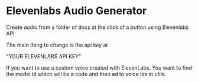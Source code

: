 # Elevenlabs Audio Generator

Create audio from a folder of docs at the click of a button using Elevenlabs API

The main thing to change is the api key at

"YOUR ELEVENLABS API KEY"

If you want to use a custom voice created with ElevenLabs. You want to find the model id which will be a code and then ad to voice ids in utils.
